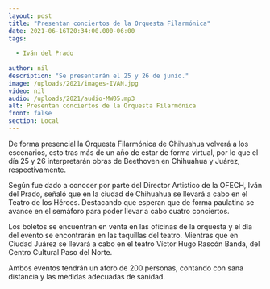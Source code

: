 ```yaml
---
layout: post
title: "Presentan conciertos de la Orquesta Filarmónica"
date: 2021-06-16T20:34:00.000-06:00
tags:
  
  - Iván del Prado
  
author: nil
description: "Se presentarán el 25 y 26 de junio."
image: /uploads/2021/images-IVAN.jpg
video: nil
audio: /uploads/2021/audio-MW05.mp3
alt: Presentan conciertos de la Orquesta Filarmónica
front: false
section: Local
---
```


De forma presencial la Orquesta Filarmónica de Chihuahua volverá a los escenarios, esto tras más de un año de estar de forma virtual, por lo que el día 25 y 26 interpretarán obras de Beethoven en Chihuahua y Juárez, respectivamente.

Según fue dado a conocer por parte del Director Artistico de la OFECH, Iván del Prado, señaló que en la ciudad de Chihuahua se llevará a cabo en el Teatro de los Héroes. Destacando que esperan que de forma paulatina se avance en el semáforo para poder llevar a cabo cuatro conciertos.

Los boletos se encuentran en venta en las oficinas de la orquesta y el día del evento se encontrarán en las taquillas del teatro. Mientras que en Ciudad Juárez se llevará a cabo en el teatro Víctor Hugo Rascón Banda, del Centro Cultural Paso del Norte.

Ambos eventos tendrán un aforo de 200 personas, contando con sana distancia y las medidas adecuadas de sanidad.

